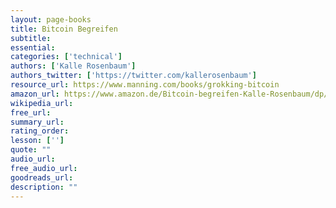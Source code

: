 ```yaml
---
layout: page-books
title: Bitcoin Begreifen
subtitle: 
essential: 
categories: ['technical']
authors: ['Kalle Rosenbaum']
authors_twitter: ['https://twitter.com/kallerosenbaum']
resource_url: https://www.manning.com/books/grokking-bitcoin
amazon_url: https://www.amazon.de/Bitcoin-begreifen-Kalle-Rosenbaum/dp/9949742986
wikipedia_url: 
free_url: 
summary_url: 
rating_order: 
lesson: ['']
quote: ""
audio_url: 
free_audio_url: 
goodreads_url: 
description: ""
---
```

